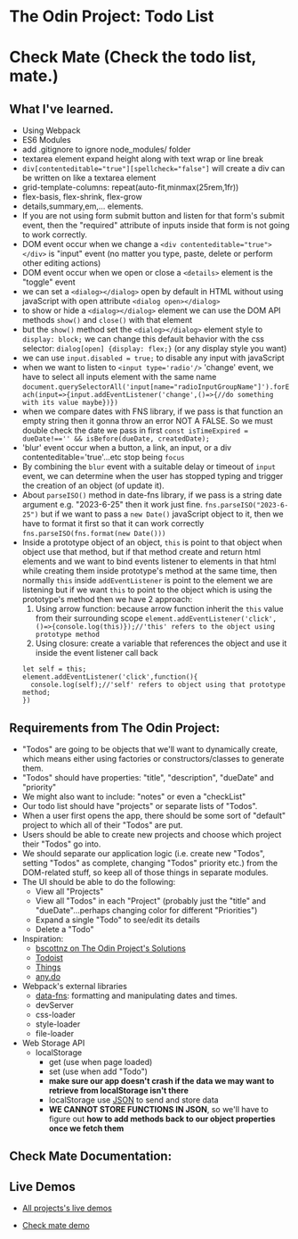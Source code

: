 # The Odin Project: Todo List

# Check Mate (Check the todo list, mate.)

## What I've learned.

- Using Webpack
- ES6 Modules
- add .gitignore to ignore node_modules/ folder
- textarea element expand height along with text wrap or line break
- `div[contenteditable="true"][spellcheck="false"]` will create a div can be written on like a textarea element
- grid-template-columns: repeat(auto-fit,minmax(25rem,1fr))
- flex-basis, flex-shrink, flex-grow
- details,summary,em,... elements.
- If you are not using form submit button and listen for that form's submit event, then the "required" attribute of inputs inside that form is not going to work correctly.
- DOM event occur when we change a `<div contenteditable="true"></div>` is "input" event (no matter you type, paste, delete or perform other editing actions)
- DOM event occur when we open or close a `<details>` element is the "toggle" event
- we can set a `<dialog></dialog>` open by default in HTML without using javaScript with open attribute `<dialog open></dialog>`
- to show or hide a `<dialog></dialog>` element we can use the DOM API methods `show()` and `close()` with that element
- but the `show()` method set the `<dialog></dialog>` element style to `display: block;` we can change this default behavior with the css selector: `dialog[open] {display: flex;}` (or any display style you want)
- we can use `input.disabled = true;` to disable any input with javaScript
- when we want to listen to `<input type='radio'/>` 'change' event, we have to select all inputs element with the same name `document.querySelectorAll('input[name="radioInputGroupName"]').forEach(input=>{input.addEventListener('change',()=>{//do something with its value maybe})})`
- when we compare dates with FNS library, if we pass is that function an empty string then it gonna throw an error NOT A FALSE. So we must double check the date we pass in first `const isTimeExpired = dueDate!=='' && isBefore(dueDate, createdDate);`
- 'blur' event occur when a button, a link, an input, or a div contenteditable='true'...etc stop being `focus`
- By combining the `blur` event with a suitable delay or timeout of `input` event, we can determine when the user has stopped typing and trigger the creation of an object (of update it).
- About `parseISO()` method in date-fns library, if we pass is a string date argument e.g. "2023-6-25" then it work just fine. `fns.parseISO("2023-6-25")` but if we want to pass a `new Date()` javaScript object to it, then we have to format it first so that it can work correctly `fns.parseISO(fns.format(new Date()))`
- Inside a prototype object of an object, `this` is point to that object when object use that method, but if that method create and return html elements and we want to bind events listener to elements in that html while creating them inside prototype's method at the same time, then normally `this` inside `addEventListener` is point to the element we are listening but if we want `this` to point to the object which is using the prototype's method then we have 2 approach:
  1. Using arrow function: because arrow function inherit the `this` value from their surrounding scope `element.addEventListener('click',()=>{console.log(this)});//'this' refers to the object using prototype method`
  2. Using closure: create a variable that references the object and use it inside the event listener call back
  ```
  let self = this;
  element.addEventListener('click',function(){
    console.log(self);//'self' refers to object using that prototype method;
  })
  ```

## Requirements from The Odin Project:

- "Todos" are going to be objects that we'll want to dynamically create, which means either using factories or constructors/classes to generate them.
- "Todos" should have properties: "title", "description", "dueDate" and "priority"
- We might also want to include: "notes" or even a "checkList"
- Our todo list should have "projects" or separate lists of "Todos".
- When a user first opens the app, there should be some sort of "default" project to which all of their "Todos" are put.
- Users should be able to create new projects and choose which project their "Todos" go into.
- We should separate our application logic (i.e. create new "Todos", setting "Todos" as complete, changing "Todos" priority etc.) from the DOM-related stuff, so keep all of those things in separate modules.
- The UI should be able to do the following:
  - View all "Projects"
  - View all "Todos" in each "Project" (probably just the "title" and "dueDate"...perhaps changing color for different "Priorities")
  - Expand a single "Todo" to see/edit its details
  - Delete a "Todo"
- Inspiration:
  - [bscottnz on The Odin Project's Solutions](https://bscottnz.github.io/todo/)
  - [Todoist](https://en.todoist.com/)
  - [Things](https://culturedcode.com/things/)
  - [any.do](https://www.any.do/)
- Webpack's external libraries
  - [data-fns](https://github.com/date-fns/date-fns): formatting and manipulating dates and times.
  - devServer
  - css-loader
  - style-loader
  - file-loader
- Web Storage API
  - localStorage
    - get (use when page loaded)
    - set (use when add "Todo")
    - **make sure our app doesn't crash if the data we may want to retrieve from localStorage isn't there**
    - localStorage use [JSON](https://developer.mozilla.org/en-US/docs/Web/JavaScript/Reference/Global_Objects/JSON) to send and store data
    - **WE CANNOT STORE FUNCTIONS IN JSON**, so we'll have to figure out **how to add methods back to our object properties once we fetch them**

## Check Mate Documentation:

## Live Demos

- [All projects's live demos](https://minhhoccode111.github.io/allProjectssLiveDemo)

- [Check mate demo](https://minhhoccode111.github.io/todoListTOP/)
